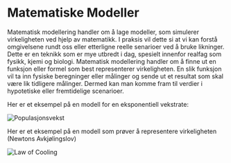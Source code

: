 # Matematiske Modeller

Matematisk modellering handler om å lage modeller, som simulerer virkeligheten ved hjelp av matematikk. I praksis vil dette si at vi kan forstå omgivelsene rundt oss eller etterligne reelle senarioer ved å bruke likninger. Dette er en teknikk som er mye utbredt i dag, spesielt innenfor realfag som fysikk, kjemi og biologi. Matematisk modellering handler om å finne ut en funksjon eller formel som best representerer virkeligheten. En slik funksjon vil ta inn fysiske beregninger eller målinger og sende ut et resultat som skal være lik tidligere målinger. Dermed kan man komme fram til verdier i hypotetiske eller fremtidelige scenarioer.


Her er et eksempel på en modell for en eksponentiell vekstrate:

![Populasjonsvekst](https://github.com/Hasardous/Gode-Tanker-Prosjekt/blob/master/populasjonsvekst.PNG)

Her er et eksempel på en modell som prøver å representere virkeligheten (Newtons Avkjølingslov)

![Law of Cooling](https://github.com/Hasardous/Gode-Tanker-Prosjekt/blob/master/Formler/lawofcooling2.PNG)
